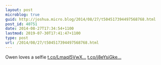 ```yaml
---
layout: post
microblog: true
guid: http://joshua.micro.blog/2014/08/27/t504517394497568768.html
post_id: 40751
date: 2014-08-27T17:34:54+1100
lastmod: 2019-07-30T17:41:47+1100
type: post
url: /2014/08/27/t504517394497568768.html
---
```

Owen loves a selfie [t.co/LmaqI5VwX...](http://t.co/LmaqI5VwXI) [t.co/j8eYsiGke...](http://t.co/j8eYsiGkey)
